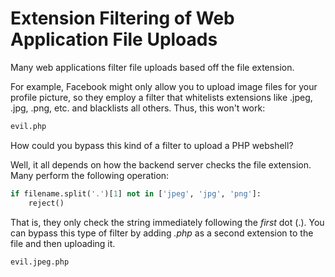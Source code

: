 # Extension Filtering of Web Application File Uploads

Many web applications filter file uploads based off the file extension.

For example, Facebook might only allow you to upload image files for your profile picture, so they employ a filter that whitelists extensions like .jpeg, .jpg, .png, etc. and blacklists all others. Thus, this won't work:

```bash
evil.php
```

How could you bypass this kind of a filter to upload a PHP webshell?

Well, it all depends on how the backend server checks the file extension. Many perform the following operation:

```python
if filename.split('.')[1] not in ['jpeg', 'jpg', 'png']:
    reject()
```

That is, they only check the string immediately following the *first* dot (.). You can bypass this type of filter by adding *.php* as a second extension to the file and then uploading it.

```bash
evil.jpeg.php
```
